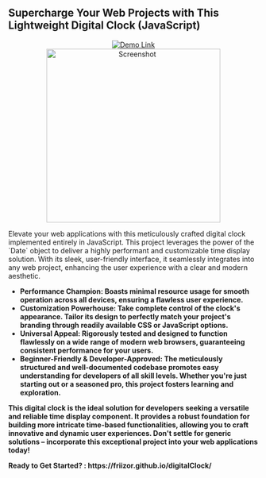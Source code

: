 <div class="bio">
  <h2>Supercharge Your Web Projects with This Lightweight Digital Clock (JavaScript)</h2>
<div align="center">
    <a href="https://friizor.github.io/digitalClock/" target="_blank">
        <img src="https://img.shields.io/badge/Demo-Link-brightgreen" alt="Demo Link">
    </a><br>
    <img src="https://github.com/Friizor/digitalClock/assets/153310182/05a40566-d834-4f87-a3fe-073b11cfe357" height="350px" alt="Screenshot">
</div>
  <p>
    Elevate your web applications with this meticulously crafted digital clock implemented entirely in JavaScript. This project leverages the power of the `Date` object to deliver a highly performant and customizable time display solution. 
    With its sleek, user-friendly interface, it seamlessly integrates into any web project, enhancing the user experience with a clear and modern aesthetic.
  </p>
  <ul class="features">
    <li><strong>Performance Champion: Boasts minimal resource usage for smooth operation across all devices, ensuring a flawless user experience.</li>
    <li><strong>Customization Powerhouse: Take complete control of the clock's appearance. Tailor its design to perfectly match your project's branding through readily available CSS or JavaScript options.</li>
    <li><strong>Universal Appeal: Rigorously tested and designed to function flawlessly on a wide range of modern web browsers, guaranteeing consistent performance for your users.</li>
    <li><strong>Beginner-Friendly & Developer-Approved: The meticulously structured and well-documented codebase promotes easy understanding for developers of all skill levels. Whether you're just starting out or a seasoned pro, this project fosters learning and exploration.</li>
  </ul>
  <p>
    This digital clock is the ideal solution for developers seeking a versatile and reliable time display component. It provides a robust foundation for building more intricate time-based functionalities, allowing you to craft innovative and dynamic user experiences. 
    Don't settle for generic solutions – incorporate this exceptional project into your web applications today!
  </p>
  <p>
    Ready to Get Started? : https://friizor.github.io/digitalClock/
  </p>
</div>
